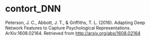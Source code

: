 # contort_DNN
Peterson, J. C., Abbott, J. T., & Griffiths, T. L. (2016). Adapting Deep
Network Features to Capture Psychological Representations. ArXiv:1608.02164.
Retrieved from http://arxiv.org/abs/1608.02164


